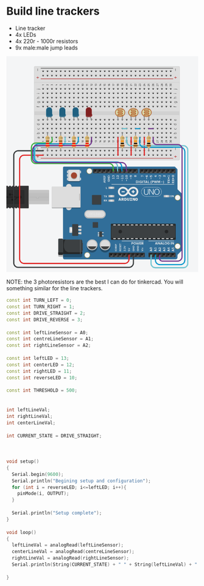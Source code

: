# Build line trackers 

- Line tracker 
- 4x LEDs
- 4x 220r - 1000r resistors
- 9x male:male jump leads

![alt text](ArduinoC/images/image-5.png)

NOTE: the 3 photoresistors are the best I can do for tinkercad. You will something similar for the line trackers. 

```cpp
const int TURN_LEFT = 0;
const int TURN_RIGHT = 1;
const int DRIVE_STRAIGHT = 2;
const int DRIVE_REVERSE = 3;

const int leftLineSensor = A0;
const int centreLineSensor = A1;
const int rightLineSensor = A2;

const int leftLED = 13;
const int centerLED = 12;
const int rightLED = 11;
const int reverseLED = 10;

const int THRESHOLD = 500;


int leftLineVal;
int rightLineVal;
int centerLineVal;

int CURRENT_STATE = DRIVE_STRAIGHT;



void setup()
{
  Serial.begin(9600);
  Serial.println("Begining setup and configuration");
  for (int i = reverseLED; i<=leftLED; i++){
    pinMode(i, OUTPUT);
  }
  
  Serial.println("Setup complete");
}

void loop()
{
  leftLineVal = analogRead(leftLineSensor);
  centerLineVal = analogRead(centreLineSensor);
  rightLineVal = analogRead(rightLineSensor);
  Serial.println(String(CURRENT_STATE) + " " + String(leftLineVal) + " " + String(centerLineVal) + " " + String(rightLineVal));

}
```